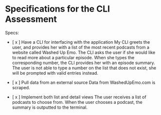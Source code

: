 # Specifications for the CLI Assessment

Specs:
- [ x ] Have a CLI for interfacing with the application
  My CLI greets the user, and provides her with a list of the most recent podcasts from a website called Washed Up Emo.  The CLI asks the user if she would like to read more about a particular episode.  When she types the corresponding number, the CLI provides her with an episode summary.  The user is not able to type a number on the list that does not exist, she will be prompted with valid entries instead.

- [ x ] Pull data from an external source
  Data from WashedUpEmo.com is scraped.

- [ x ] Implement both list and detail views
  The user receives a list of podcasts to choose from. When the user chooses a podcast, the summary is outputted to the terminal.
